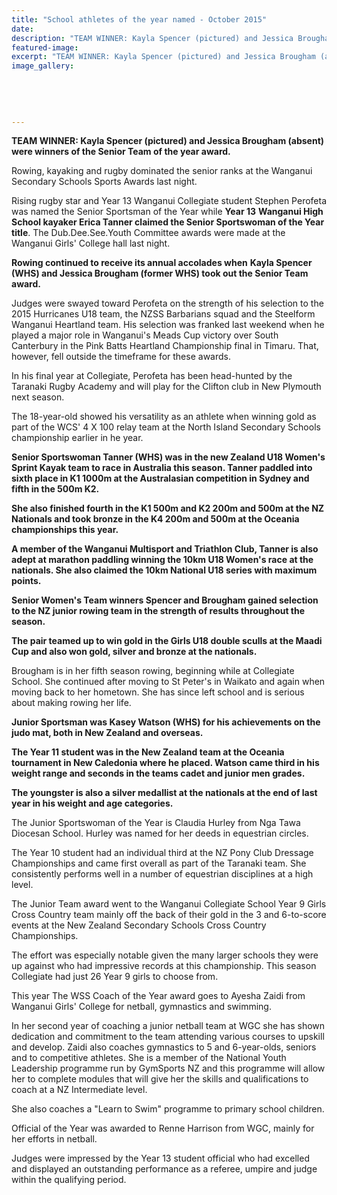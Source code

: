```yaml
---
title: "School athletes of the year named - October 2015"
date: 
description: "TEAM WINNER: Kayla Spencer (pictured) and Jessica Brougham (absent) were winners of the Senior Team of the year award, Wanganui Chronicle article on 29/10/15..."
featured-image: 
excerpt: "TEAM WINNER: Kayla Spencer (pictured) and Jessica Brougham (absent) were winners of the Senior Team of the year award."
image_gallery:
	
	
	
	
	
---
```


<p><strong>TEAM WINNER: Kayla Spencer (pictured) and Jessica Brougham (absent) were winners of the Senior Team of the year award.</strong></p>
<p>Rowing, kayaking and rugby dominated the senior ranks at the Wanganui Secondary Schools Sports Awards last night.</p>
<p>Rising rugby star and Year 13 Wanganui Collegiate student Stephen Perofeta was named the Senior Sportsman of the Year while <strong>Year 13</strong> <strong>Wanganui High School kayaker Erica Tanner claimed the Senior Sportswoman of the Year title</strong>. The Dub.Dee.See.Youth Committee awards were made at the Wanganui Girls' College hall last night.</p>
<p><strong>Rowing continued to receive its annual accolades when</strong> <strong>Kayla Spencer (WHS) and Jessica Brougham (former WHS) took out the Senior Team award.</strong></p>
<p>Judges were swayed toward Perofeta on the strength of his selection to the 2015 Hurricanes U18 team, the NZSS Barbarians squad and the Steelform Wanganui Heartland team. His selection was franked last weekend when he played a major role in Wanganui's Meads Cup victory over South Canterbury in the Pink Batts Heartland Championship final in Timaru. That, however, fell outside the timeframe for these awards.</p>
<p>In his final year at Collegiate, Perofeta has been head-hunted by the Taranaki Rugby Academy and will play for the Clifton club in New Plymouth next season.</p>
<p>The 18-year-old showed his versatility as an athlete when winning gold as part of the WCS' 4 X 100 relay team at the North Island Secondary Schools championship earlier in he year.</p>
<p><strong>Senior Sportswoman Tanner&nbsp;(WHS) was in the new Zealand U18 Women's Sprint Kayak team to race in Australia this season. Tanner paddled into sixth place in K1 1000m at the Australasian competition in Sydney and fifth in the 500m K2.</strong></p>
<p><strong>She also finished fourth in the K1 500m and K2 200m and 500m at the NZ Nationals and took bronze in the K4 200m and 500m at the Oceania championships this year.</strong></p>
<p><strong>A member of the Wanganui Multisport and Triathlon Club, Tanner is also adept at marathon paddling winning the 10km U18 Women's race at the nationals. She also claimed the 10km National U18 series with maximum points.</strong></p>
<p><strong>Senior Women's Team winners Spencer and Brougham gained selection to the NZ junior rowing team in the strength of results throughout the season.</strong></p>
<p><strong>The pair teamed up to win gold in the Girls U18 double sculls at the Maadi Cup and also won gold, silver and bronze at the nationals.</strong></p>
<p>Brougham is in her fifth season rowing, beginning while at Collegiate School. She continued after moving to St Peter's in Waikato and again when moving back to her hometown. She has since left school and is serious about making rowing her life.</p>
<p><strong>Junior Sportsman was Kasey Watson (WHS) for his achievements on the judo mat, both in New Zealand and overseas.</strong></p>
<p><strong>The Year 11 student was in the New Zealand team at the Oceania tournament in New Caledonia where he placed. Watson came third in his weight range and seconds in the teams cadet and junior men grades.</strong></p>
<p><strong>The youngster is also a silver medallist at the nationals at the end of last year in his weight and age categories.</strong></p>
<p>The Junior Sportswoman of the Year is Claudia Hurley from Nga Tawa Diocesan School. Hurley was named for her deeds in equestrian circles.</p>
<p>The Year 10 student had an individual third at the NZ Pony Club Dressage Championships and came first overall as part of the Taranaki team. She consistently performs well in a number of equestrian disciplines at a high level.</p>
<p>The Junior Team award went to the Wanganui Collegiate School Year 9 Girls Cross Country team mainly off the back of their gold in the 3 and 6-to-score events at the New Zealand Secondary Schools Cross Country Championships.</p>
<p>The effort was especially notable given the many larger schools they were up against who had impressive records at this championship. This season Collegiate had just 26 Year 9 girls to choose from.</p>
<p>This year The WSS Coach of the Year award goes to Ayesha Zaidi from Wanganui Girls' College for netball, gymnastics and swimming.</p>
<p>In her second year of coaching a junior netball team at WGC she has shown dedication and commitment to the team attending various courses to upskill and develop. Zaidi also coaches gymnastics to 5 and 6-year-olds, seniors and to competitive athletes. She is a member of the National Youth Leadership programme run by GymSports NZ and this programme will allow her to complete modules that will give her the skills and qualifications to coach at a NZ Intermediate level.</p>
<p>She also coaches a "Learn to Swim" programme to primary school children.</p>
<p>Official of the Year was awarded to Renne Harrison from WGC, mainly for her efforts in netball.</p>
<p>Judges were impressed by the Year 13 student official who had excelled and displayed an outstanding performance as a referee, umpire and judge within the qualifying period.</p>

